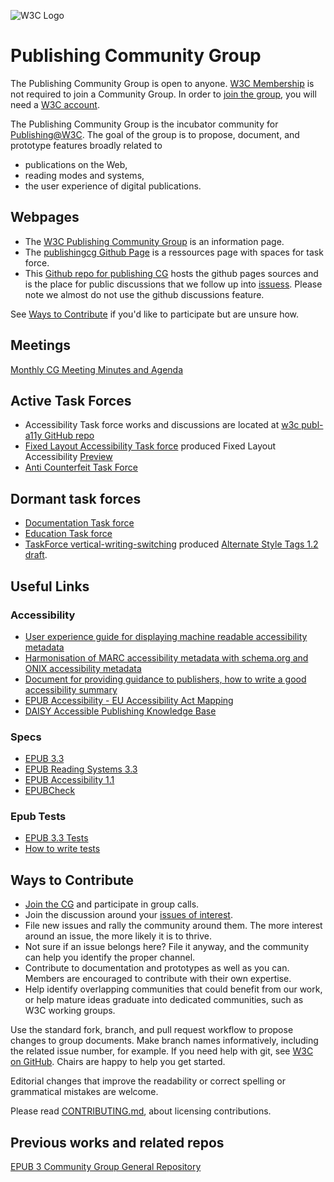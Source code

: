 ![W3C Logo](https://www.w3.org/Icons/w3c_home)

# Publishing Community Group

The Publishing Community Group is open to anyone. [W3C Membership](https://www.w3.org/community/about/faq/#is-w3c-membership-required-to-participate-in-a-community-or-business-group) is not required to join a Community Group. In order to [join the group](https://www.w3.org/community/publishingcg/join), you will need a [W3C account](https://www.w3.org/accounts/request). 

The Publishing Community Group is the incubator community for [Publishing@W3C](https://www.w3.org/publishing/). 
The goal of the group is to propose, document, and prototype features broadly related to

- publications on the Web,
- reading modes and systems,
- the user experience of digital publications.

## Webpages

* The [W3C Publishing Community Group](https://www.w3.org/community/publishingcg/) is an information page.
* The [publishingcg Github Page](https://w3c.github.io/publishingcg/) is a ressources page with spaces for task force.
* This [Github repo for publishing CG](https://github.com/w3c/publishingcg/) hosts the github pages sources and is the place for public discussions that we follow up into [issuess](https://github.com/w3c/publishingcg/issues). Please note we almost do not use the github discussions feature. 

See [Ways to Contribute](#ways-to-contribute) if you'd like to participate but are unsure how.

## Meetings

[Monthly CG Meeting Minutes and Agenda](Meetings/index.md)

## Active Task Forces

* Accessibility Task force works and discussions are located at [w3c publ-a11y GitHub repo](https://github.com/w3c/publ-a11y/)
* [Fixed Layout Accessibility Task force](TaskForces/fxl-a11y/index.md) produced Fixed Layout Accessibility [Preview](TaskForces/fxl-a11y/index.html)
* [Anti Counterfeit Task Force](TaskForces/anti-counterfeit/index.md)

## Dormant task forces
* [Documentation Task force](TaskForces/documentation/index.md)
* [Education Task force](TaskForces/education/index.md)
* [TaskForce vertical-writing-switching](https://github.com/w3c/publishingcg/tree/master/TaskForces/vertical-writing-switching) produced [Alternate Style Tags 1.2 draft](https://htmlpreview.github.io/?https://github.com/w3c/publishingcg/blob/master/TaskForces/vertical-writing-switching/altss-tags.html). 


## Useful Links

### Accessibility
* [User experience guide for displaying machine readable accessibility metadata](https://www.w3.org/publishing/a11y/UX-Guide-metadata/principles/)
* [Harmonisation of MARC accessibility metadata with schema.org and ONIX accessibility metadata](https://w3c.github.io/publ-a11y/drafts/a11y-crosswalk-MARC/index.html)
* [Document for providing guidance to publishers, how to write a good accessibility summary](https://w3c.github.io/publ-a11y/drafts/schema-a11y-summary/)
* [EPUB Accessibility - EU Accessibility Act Mapping](https://www.w3.org/TR/epub-a11y-eaa-mapping/)
* [DAISY Accessible Publishing Knowledge Base](http://kb.daisy.org/publishing/docs/)

### Specs
* [EPUB 3.3](https://www.w3.org/TR/epub-33/)
* [EPUB Reading Systems 3.3](https://www.w3.org/TR/epub-rs-33/)
* [EPUB Accessibility 1.1](https://www.w3.org/TR/epub-a11y-11/)
* [EPUBCheck](https://www.w3.org/publishing/epubcheck/)

### Epub Tests
* [EPUB 3.3 Tests](https://w3c.github.io/epub-tests/)
* [How to write tests](https://w3c.github.io/epub-tests/contributing)

## Ways to Contribute

- [Join the CG](https://www.w3.org/community/wp-login.php?redirect_to=%2Fcommunity%2Fpublishingcg%2Fjoin) and participate in group calls.
- Join the discussion around your [issues of interest](https://github.com/w3c/publishingcg/issues).
- File new issues and rally the community around them. The more interest around an issue, the more likely it is to thrive.
- Not sure if an issue belongs here? File it anyway, and the community can help you identify the proper channel.
- Contribute to documentation and prototypes as well as you can. Members are encouraged to contribute with their own expertise.
- Help identify overlapping communities that could benefit from our work, or help mature ideas graduate into dedicated communities, such as W3C working groups.

Use the standard fork, branch, and pull request workflow to propose changes to group documents. Make branch names informatively, including the related issue number, for example. If you need help with git, see [W3C on GitHub](https://w3c.github.io/). Chairs are happy to help you get started.

Editorial changes that improve the readability or correct spelling or grammatical mistakes are welcome.

Please read [CONTRIBUTING.md](CONTRIBUTING.md), about licensing contributions.


## Previous works and related repos

[EPUB 3 Community Group General Repository](https://github.com/w3c/publ-cg)

